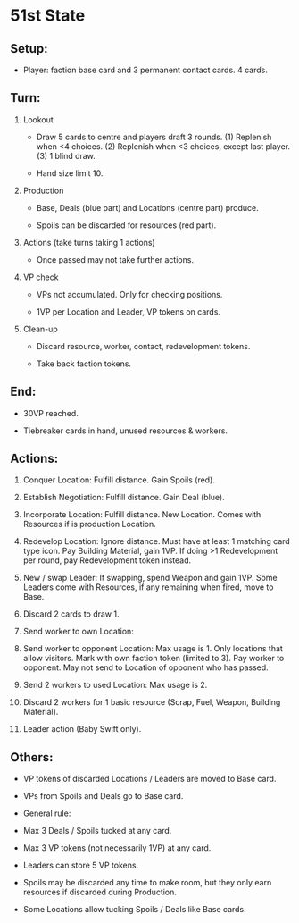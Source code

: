 51st State
==========

Setup:
------

* Player: faction base card and 3 permanent contact cards.  4 cards.

Turn:
-----

1. Lookout

    * Draw 5 cards to centre and players draft 3 rounds. (1)
    Replenish when <4 choices. (2) Replenish when <3
    choices, except last player. (3) 1 blind draw.

    * Hand size limit 10.

2. Production

    * Base, Deals (blue part) and Locations (centre part)
    produce.

    * Spoils can be discarded for resources (red part).

3. Actions (take turns taking 1 actions)

    * Once passed may not take further actions.

4. VP check

    * VPs not accumulated. Only for checking positions.

    * 1VP per Location and Leader, VP tokens on cards.

5. Clean-up

    * Discard resource, worker, contact, redevelopment tokens.

    * Take back faction tokens.

End:
----

* 30VP reached.

* Tiebreaker cards in hand, unused resources & workers.

Actions:
--------

1. Conquer Location: Fulfill distance. Gain Spoils (red).

2. Establish Negotiation: Fulfill distance. Gain Deal (blue).

3. Incorporate Location: Fulfill distance. New Location. Comes with Resources
if is production Location.

4. Redevelop Location: Ignore distance. Must have at least 1 matching card type
icon. Pay Building Material, gain 1VP. If doing >1 Redevelopment  per round,
pay Redevelopment token instead.

5. New / swap Leader: If swapping, spend Weapon and gain 1VP. Some Leaders come
with Resources, if any remaining when fired, move to Base.

6. Discard 2 cards to draw 1.

7. Send worker to own Location:

8. Send worker to opponent Location: Max usage is 1. Only locations that allow
visitors.  Mark with own faction token (limited to 3). Pay worker to opponent.
May not send to Location of opponent who has passed.

9. Send 2 workers to used Location: Max usage is 2.

10. Discard 2 workers for 1 basic resource (Scrap, Fuel, Weapon, Building
Material).

11. Leader action (Baby Swift only).

Others:
-------

* VP tokens of discarded Locations / Leaders are moved to Base card.

* VPs from Spoils and Deals go to Base card.

* General rule:

* Max 3 Deals / Spoils tucked at any card.

* Max 3 VP tokens (not necessarily 1VP) at any card.

* Leaders can store 5 VP tokens.

* Spoils may be discarded any time to make room, but they only earn resources
  if discarded during Production.

* Some Locations allow tucking Spoils / Deals like Base cards.

